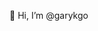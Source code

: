👋 Hi, I’m @garykgo


<!---
garykgo/garykgo is a ✨ special ✨ repository because its `README.md` (this file) appears on your GitHub profile.
You can click the Preview link to take a look at your changes.
--->
